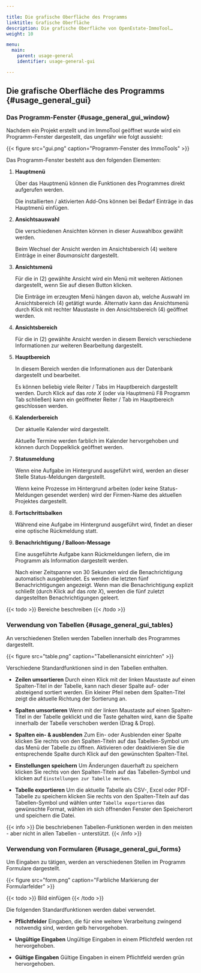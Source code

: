 ```yaml
---

title: Die grafische Oberfläche des Programms
linktitle: Grafische Oberfläche
description: Die grafische Oberfläche von OpenEstate-ImmoTool…
weight: 10

menu:
  main:
    parent: usage-general
    identifier: usage-general-gui

---
```



## Die grafische Oberfläche des Programms {#usage_general_gui}
  

### Das Programm-Fenster {#usage_general_gui_window}

Nachdem ein Projekt erstellt und im ImmoTool geöffnet wurde wird ein Programm-Fenster dargestellt, das ungefähr wie folgt aussieht:

{{< figure src="gui.png" caption="Programm-Fenster des ImmoTools" >}}

Das Programm-Fenster besteht aus den folgenden Elementen:

1.  **Hauptmenü**

    Über das Hauptmenü können die Funktionen des Programmes direkt aufgerufen werden.

    Die installierten / aktivierten Add-Ons können bei Bedarf Einträge in das Hauptmenü einfügen.

2.  **Ansichtsauswahl**

    Die verschiedenen Ansichten können in dieser Auswahlbox gewählt werden.

    Beim Wechsel der Ansicht werden im Ansichtsbereich (4) weitere Einträge in einer *Baumansicht* dargestellt.

3.  **Ansichtsmenü**

    Für die in (2) gewählte Ansicht wird ein Menü mit weiteren Aktionen dargestellt, wenn Sie auf diesen Button klicken.

    Die Einträge im erzeugten Menü hängen davon ab, welche Auswahl im Ansichtsbereich (4) getätigt wurde. Alternativ kann das Ansichtsmenü durch Klick mit rechter Maustaste in den Ansichtsbereich (4) geöffnet werden.

4.  **Ansichtsbereich**

    Für die in (2) gewählte Ansicht werden in diesem Bereich verschiedene Informationen zur weiteren Bearbeitung dargestellt.

5.  **Hauptbereich**

    In diesem Bereich werden die Informationen aus der Datenbank dargestellt und bearbeitet.

    Es können beliebig viele Reiter / Tabs im Hauptbereich dargestellt werden. Durch Klick auf das *rote X* (oder via Hauptmenü F8 Programm Tab schließen) kann ein geöffneter Reiter / Tab im Hauptbereich geschlossen werden.

6.  **Kalenderbereich**

    Der aktuelle Kalender wird dargestellt.

    Aktuelle Termine werden farblich im Kalender hervorgehoben und können durch Doppelklick geöffnet werden.

7.  **Statusmeldung**

    Wenn eine Aufgabe im Hintergrund ausgeführt wird, werden an dieser Stelle Status-Meldungen dargestellt.

    Wenn keine Prozesse im Hintergrund arbeiten (oder keine Status-Meldungen gesendet werden) wird der Firmen-Name des aktuellen Projektes dargestellt.

8.  **Fortschrittsbalken**

    Während eine Aufgabe im Hintergrund ausgeführt wird, findet an dieser eine optische Rückmeldung statt.

9.  **Benachrichtigung / Balloon-Message**

    Eine ausgeführte Aufgabe kann Rückmeldungen liefern, die im Programm als Information dargestellt werden.

    Nach einer Zeitspanne von 30 Sekunden wird die Benachrichtigung automatisch ausgeblendet. Es werden die letzten fünf Benachrichtigungen angezeigt. Wenn man die Benachrichtigung explizit schließt (durch Klick auf das *rote X*), werden die fünf zuletzt dargestellten Benachrichtigungen geleert.

{{< todo >}}
Bereiche beschreiben
{{< /todo >}}


### Verwendung von Tabellen {#usage_general_gui_tables}

An verschiedenen Stellen werden Tabellen innerhalb des Programmes dargestellt.

{{< figure src="table.png" caption="Tabellenansicht einrichten" >}}

Verschiedene Standardfunktionen sind in den Tabellen enthalten.

-   **Zeilen umsortieren**
    Durch einen Klick mit der linken Maustaste auf einen Spalten-Titel in der Tabelle, kann nach dieser Spalte auf- oder absteigend sortiert werden. Ein kleiner Pfeil neben dem Spalten-Titel zeigt die aktuelle Richtung der Sortierung an.

-   **Spalten umsortieren**
    Wenn mit der linken Maustaste auf einen Spalten-Titel in der Tabelle geklickt und die Taste gehalten wird, kann die Spalte innerhalb der Tabelle verschoben werden (Drag & Drop).

-   **Spalten ein- & ausblenden**
    Zum Ein- oder Ausblenden einer Spalte klicken Sie rechts von den Spalten-Titeln auf das Tabellen-Symbol um das Menü der Tabelle zu öffnen. Aktivieren oder deaktivieren Sie die entsprechende Spalte durch Klick auf den gewünschten Spalten-Titel.

-   **Einstellungen speichern**
    Um Änderungen dauerhaft zu speichern klicken Sie rechts von den Spalten-Titeln auf das Tabellen-Symbol und klicken auf `Einstellungen zur Tabelle merken`.

-   **Tabelle exportieren**
    Um die aktuelle Tabelle als CSV-, Excel oder PDF-Tabelle zu speichern klicken Sie rechts von den Spalten-Titeln auf das Tabellen-Symbol und wählen unter `Tabelle exportieren` das gewünschte Format, wählen iḿ sich öffnenden Fenster den Speicherort und speichern die Datei.
    
{{< info >}}
Die beschriebenen Tabellen-Funktionen werden in den meisten - aber nicht in allen Tabellen - unterstützt.
{{< /info >}}


### Verwendung von Formularen {#usage_general_gui_forms}

Um Eingaben zu tätigen, werden an verschiedenen Stellen im Programm Formulare dargestellt.

{{< figure src="form.png" caption="Farbliche Markierung der Formularfelder" >}}

{{< todo >}}
Bild einfügen
{{< /todo >}}

Die folgenden Standardfunktionen werden dabei verwendet.

-   **Pflichtfelder**
    Eingaben, die für eine weitere Verarbeitung zwingend notwendig sind, werden gelb hervorgehoben.

-   **Ungültige Eingaben**
    Ungültige Eingaben in einem Pflichtfeld werden rot hervorgehoben.

-   **Gültige Eingaben**
    Gültige Eingaben in einem Pflichtfeld werden grün hervorgehoben.

